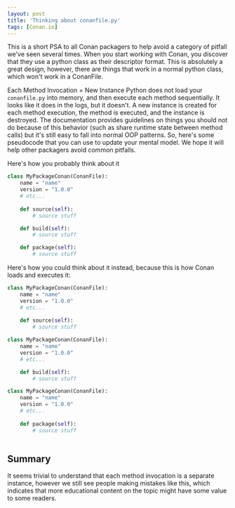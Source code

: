 ```yaml
---
layout: post
title: 'Thinking about conanfile.py'
tags: [Conan.io]
---
```


This is a short PSA to all Conan packagers to help avoid a category of pitfall we've seen several times.  When you start working with Conan, you discover that they use a python class as their descriptor format.  This is absolutely a great design, however, there are things that work in a normal python class, which won't work in a ConanFile. 

Each Method Invocation = New Instance
Python does not load your `conanfile.py` into memory, and then execute each method sequentially.  It looks like it does in the logs, but it doesn't.  A new instance is created for each method execution, the method is executed, and the instance is destroyed.  The documentation provides guidelines on things you should not do because of this behavior (such as share runtime state between method calls) but it's still easy to fall into normal OOP patterns.  So, here's some pseudocode that you can use to update your mental model.  We hope it will help other packagers avoid common pitfalls. 

Here's how you probably think about it

```python
class MyPackageConan(ConanFile):
	name = "name"
	version = "1.0.0"
	# etc...
	
	def source(self):
		# source stuff

	def build(self):
		# source stuff

	def package(self):
		# source stuff
```	
		
Here's how you could think about it instead, because this is how Conan loads and executes it: 

```python
class MyPackageConan(ConanFile):
	name = "name"
	version = "1.0.0"
	# etc...
	
	def source(self):
		# source stuff
```	


```python
class MyPackageConan(ConanFile):
	name = "name"
	version = "1.0.0"
	# etc...

	def build(self):
		# source stuff
```	

```python
class MyPackageConan(ConanFile):
	name = "name"
	version = "1.0.0"
	# etc...
	
	def package(self):
		# source stuff
		
```	

## Summary
It seems trivial to understand that each method invocation is a separate instance, however we still see people making mistakes like this, which indicates that more educational content on the topic might have some value to some readers. 